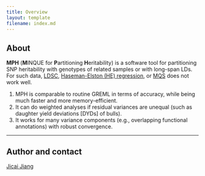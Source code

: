 ```yaml
---
title: Overview
layout: template
filename: index.md
---
```


## About
**MPH** (**M**INQUE for **P**artitioning **H**eritability) is a software tool for partitioning SNP heritability with genotypes of related samples or with long-span LDs. For such data, [LDSC](https://github.com/bulik/ldsc), [Haseman-Elston (HE) regression](https://github.com/sriramlab/RHE-mc), or [MQS](https://github.com/genetics-statistics/GEMMA) does not work well.
1. MPH is comparable to routine GREML in terms of accuracy, while being much faster and more memory-efficient.
2. It can do weighted analyses if residual variances are unequal (such as daughter yield deviations [DYDs] of bulls).
3. It works for many variance components (e.g., overlapping functional annotations) with robust convergence.

---

## Author and contact
[Jicai Jiang](https://cals.ncsu.edu/animal-science/people/jicai-jiang)

